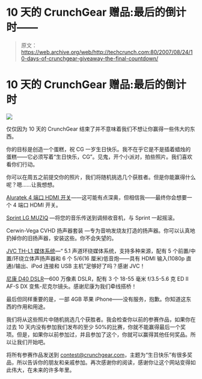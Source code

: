 # 10 天的 CrunchGear 赠品:最后的倒计时——

> 原文：<https://web.archive.org/web/http://techcrunch.com:80/2007/08/24/10-days-of-crunchgear-giveaway-the-final-countdown/>

# 10 天的 CrunchGear 赠品:最后的倒计时

![](img/23b76533e5bc26cf29cc6285614f4e2a.png)

仅仅因为 10 天的 CrunchGear 结束了并不意味着我们不想让你赢得一些伟大的东西。

你的目标是创造一个蛋糕，祝 CG 一岁生日快乐。我不在乎它是不是插着蜡烛的蛋糕——它必须写着“生日快乐，CG”。见鬼，开个小派对，拍些照片。我们喜欢看你们行动。

你可以在周五之前提交你的照片，我们将随机挑选几个获胜者。但是你能赢得什么呢？嗯……让我想想。

[Aluratek 4 端口 HDMI 开关](https://web.archive.org/web/20210116064136/http://www.topix.com/gadgets/home-automation/2007/08/aluratek-simplifies-hdmi-source-connections-with-4-port-switch)——这可能有点深奥，但相信我——最终你会想要一个 4 端口 HDMI 开关。

[Sprint LG MUZIQ](https://web.archive.org/web/20210116064136/http://www2.sprint.com/mr/news_dtl.do?id=17220) —将您的音乐传送到调频收音机，与 Sprint 一起摇滚。

Cerwin-Vega CVHD 扬声器套装 —专为音响发烧友打造的扬声器。你可以认真地扔掉你的旧扬声器，安装这些。你不会失望的。

[JVC TH-L1 媒体系统](https://web.archive.org/web/20210116064136/http://www.jvc.com/product.jsp?modelId=MODL027941)—“
5.1 声道环绕媒体系统，支持多种来源，配有 5 个前置/中置/环绕立体声扬声器和 6 个 5/6(16 厘米)低音炮——具有 HDMI 输入(1080p 直通)/输出、iPod 连接和 USB 主机”足够好了吗？感谢 JVC！

[尼康 D40 DSLR](https://web.archive.org/web/20210116064136/http://www.nikonusa.com/template.php?cat=1&grp=2&productNr=25420)—600 万像素 DSLR，配有 3 个 18-55 毫米 f/3.5-5.6 克 ED II AF-S DX 变焦-尼克尔镜头。感谢尼康为我们牵线搭桥！

最后但同样重要的是，一部 4GB 苹果 iPhone——没有服务，抱歉。你知道这东西的作用和用途。

我们将从这些照片中随机挑选几个获胜者。我会检查你以前的参赛作品，如果你在过去 10 天内没有参加我们发布的至少 50%的比赛，你就不能赢得最后一个奖项。但是，如果你以前参加过，并且参加了这个，你就可以赢得其他任何奖品。所以让我们开始吧。

将所有参赛作品发送到 contest@crunchgear.com，主题为“生日快乐”有很多奖品，所以告诉你的朋友和亲戚参加。再次感谢你的阅读，感谢你让这个网站变得如此伟大，在未来的许多年里。